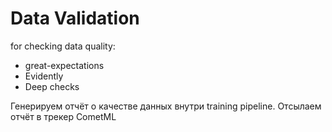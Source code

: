 # Data Validation
for checking data quality:
- great-expectations
- Evidently
- Deep checks

Генерируем отчёт о качестве данных внутри training pipeline. Отсылаем отчёт в трекер CometML


